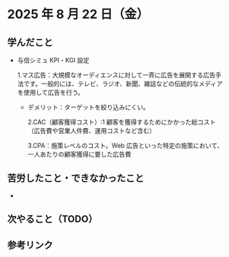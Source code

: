 # 2025 年 8 月 22 日（金）

## 学んだこと

- 与信シミュ KPI・KGI 設定

  1.マス広告：大規模なオーディエンスに対して一斉に広告を展開する広告手法です。一般的には、テレビ、ラジオ、新聞、雑誌などの伝統的なメディアを使用して広告を行う。

  - デメリット：ターゲットを絞り込みにくい。

    2.CAC（顧客獲得コスト）:1 顧客を獲得するためにかかった総コスト（広告費や営業人件費、運用コストなど含む）

    3.CPA：施策レベルのコスト。Web 広告といった特定の施策において、一人あたりの顧客獲得に要した広告費

## 苦労したこと・できなかったこと

-

## 次やること（TODO）

## 参考リンク
